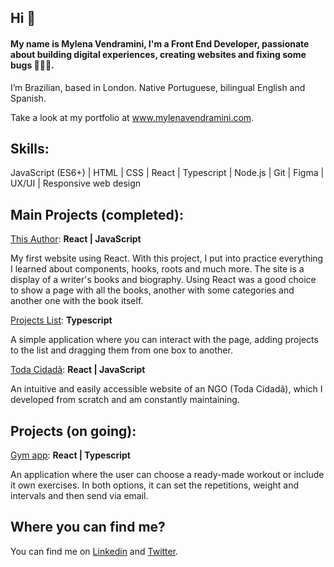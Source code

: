 ## Hi 👋 

#### My name is Mylena Vendramini, I'm a Front End Developer, passionate about building digital experiences, creating websites and fixing some bugs 👩🏻‍💻. 

I’m Brazilian, based in London. Native Portuguese, bilingual English and Spanish.

Take a look at my portfolio at www.mylenavendramini.com. 

## Skills:

JavaScript (ES6+) | HTML | CSS | React | Typescript | Node.js | Git | Figma | UX/UI | Responsive web design

## Main Projects (completed):

[This Author](https://this-author.netlify.app/):
**React | JavaScript**

My first website using React. With this project, I put into practice everything I learned about components, hooks, roots and much more. The site is a display of a writer's books and biography. Using React was a good choice to show a page with all the books, another with some categories and another one with the book itself.

[Projects List](https://github.com/mylenavendramini/Projects-List): 
**Typescript**

A simple application where you can interact with the page, adding projects to the list and dragging them from one box to another.

[Toda Cidadã](https://todacidada.com/): 
**React | JavaScript**

An intuitive and easily accessible website of an NGO (Toda Cidadã), which I developed from scratch and am constantly maintaining.

## Projects (on going):
[Gym app](https://github.com/mylenavendramini/gym-app): **React | Typescript**

An application where the user can choose a ready-made workout or include it own exercises. In both options, it can set the repetitions, weight and intervals and then send via email.

## Where you can find me?

You can find me on [Linkedin](https://www.linkedin.com/in/mylenavendramini/) and [Twitter](https://twitter.com/mmvendramini). 

<!---
mylenavendramini/mylenavendramini is a ✨ special ✨ repository because its `README.md` (this file) appears on your GitHub profile.
You can click the Preview link to take a look at your changes.
--->

